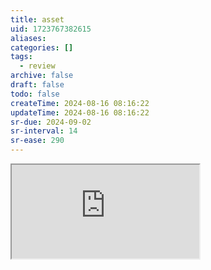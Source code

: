 ```yaml
---
title: asset
uid: 1723767382615
aliases:
categories: []
tags:
  - review
archive: false
draft: false
todo: false
createTime: 2024-08-16 08:16:22
updateTime: 2024-08-16 08:16:22
sr-due: 2024-09-02
sr-interval: 14
sr-ease: 290
---
```


<iframe
  class="iframe_full"
  src="https://dict.youdao.com/result?word=asset&lang=en"
>
</iframe>
